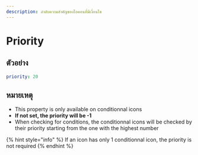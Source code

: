 ```yaml
---
description: ลำดับความสำคัญของไอคอนที่มีเงื่อนไข
---
```


# Priority

## ตัวอย่าง

```yaml
priority: 20
```

## หมายเหตุ

* This property is only available on conditionnal icons
* **If not set, the priority will be -1**
* When checking for conditions, the conditionnal icons will be checked by their priority starting from the one with the highest number

{% hint style="info" %}
If an icon has only 1 conditionnal icon, the priority is not required
{% endhint %}

